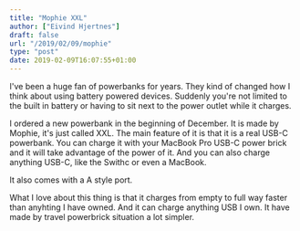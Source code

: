 ```yaml
---
title: "Mophie XXL"
author: ["Eivind Hjertnes"]
draft: false
url: "/2019/02/09/mophie"
type: "post"
date: 2019-02-09T16:07:55+01:00
---
```


I've been a huge fan of powerbanks for years. They kind of changed how I
think about using battery powered devices. Suddenly you're not limited
to the built in battery or having to sit next to the power outlet while
it charges.

I ordered a new powerbank in the beginning of December. It is made by
Mophie, it's just called XXL. The main feature of it is that it is a
real USB-C powerbank. You can charge it with your MacBook Pro USB-C
power brick and it will take advantage of the power of it. And you can
also charge anything USB-C, like the Swithc or even a MacBook.

It also comes with a A style port.

What I love about this thing is that it charges from empty to full way
faster than anyhting I have owned. And it can charge anything USB I own.
It have made by travel powerbrick situation a lot simpler.
